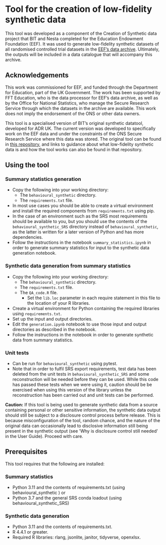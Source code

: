 # Tool for the creation of low-fidelity synthetic data

This tool was developed as a component of the Creation of Synthetic data project that BIT and Nesta completed for the Education Endowment Foundation (EEF). It was used to generate low-fidelity synthetic datasets of all randomised controlled trial datasets in the [EEF’s data archive](https://educationendowmentfoundation.org.uk/projects-and-evaluation/evaluation/evaluation-guidance-and-resources/evaluation-data-archive). Ultimately, the outputs will be included in a data catalogue that will accompany this archive.

## Acknowledgements

This work was commissioned for EEF, and funded through the Department for Education, part of the UK Government. The work has been supported by FFT Education, who is the data processor for EEF’s data archive, as well as by the Office for National Statistics, who manage the Secure Research Service through which the datasets in the archive are available. This work does not imply the endorsement of the ONS or other data owners.

This tool is a specialised version of BIT’s original synthetic datatool, developed for ADR UK. The current version was developed to specifically work on the EEF data and under the constraints of the ONS Secure Research Service where this data was stored. The original tool can be found in [this repository](https://educationendowmentfoundation.org.uk/projects-and-evaluation/evaluation/evaluation-guidance-and-resources/evaluation-data-archive), and links to guidance about what low-fidelity synthetic data is and how the tool works can also be found in that repository.

## Using the tool

### Summary statistics generation

+ Copy the following into your working directory:
  + The `behavioural_synthetic` directory.
  + The `requirements.txt` file.
+ In most use cases you should be able to create a virtual environment and install the required components from `requirements.txt` using pip.
+ In the case of an environment such as the SRS most requirements should be available to you, but you should use the contents of the `behavioural_synthetic_SRS` directory instead of `behavioural_synthetic`, as the latter is written for a later version of Python and has more dependencies.
+ Follow the instructions in the notebook `summary_statistics.ipynb` in order to generate summary statistics for input to the synthetic data generation notebook.

### Synthetic data generation from summary statistics

+ Copy the following into your working directory:
  + The `behavioural_synthetic` directory.
  + The `requirements.txt` file.
  + The `QA_code.R` file.
    + Set the `lib.loc` parameter in each require statement in this file to the location of your R libraries.
+ Create a virtual environment for Python containing the required libraries using `requirements.txt`.
+ Set up the input and output directories.
+ Edit the `generation.ipynb` notebook to use those input and output directories as described in the notebook.
+ Follow the instructions in the notebook in order to generate synthetic data from summary statistics.

### Unit tests

+ Can be run for `behavioural_synthetic` using pytest.  
+ Note that in order to fulfil SRS export requirements, test data has been deleted from the unit tests in `behavioural_synthetic_SRS` and some reconstruction will be needed before they can be used.  While this code has passed these tests when we were using it, caution should be be exercised when using this version of the library unless the reconstruction has been carried out and unit tests can be performed.

**Caution:** If this tool is being used to generate synthetic data from a source containing personal or other sensitive information, the synthetic data output should still be subject to a disclosure control process before release. This is because misconfiguration of the tool, random chance, and the nature of the original data can occasionally lead to disclosive information still being present in the synthetic output (see 'Why is disclosure control still needed' in the User Guide). Proceed with care.

## Prerequisites

This tool requires that the following are installed:

### Summary statistics

+ Python 3.11 and the contents of requirements.txt (using behavioural_synthetic ) or
+ Python 3.7 and the general SRS conda loadout (using behavioural_synthetic_SRS)

### Synthetic data generation

+ Python 3.11 and the contents of requirements.txt.
+ R 4.4.1 or greater.  
+ Required R libraries: rlang, jsonlite, janitor, tidyverse, openxlsx.
